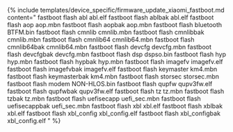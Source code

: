 {% include templates/device_specific/firmware_update_xiaomi_fastboot.md content="
fastboot flash abl abl.elf
fastboot flash ablbak abl.elf
fastboot flash aop aop.mbn
fastboot flash aopbak aop.mbn
fastboot flash bluetooth BTFM.bin
fastboot flash cmnlib cmnlib.mbn
fastboot flash cmnlibbak cmnlib.mbn
fastboot flash cmnlib64 cmnlib64.mbn
fastboot flash cmnlib64bak cmnlib64.mbn
fastboot flash devcfg devcfg.mbn
fastboot flash devcfgbak devcfg.mbn
fastboot flash dsp dspso.bin
fastboot flash hyp hyp.mbn
fastboot flash hypbak hyp.mbn
fastboot flash imagefv imagefv.elf
fastboot flash imagefvbak imagefv.elf
fastboot flash keymaster km4.mbn
fastboot flash keymasterbak km4.mbn
fastboot flash storsec storsec.mbn
fastboot flash modem NON-HLOS.bin
fastboot flash qupfw qupv3fw.elf
fastboot flash qupfwbak qupv3fw.elf
fastboot flash tz tz.mbn
fastboot flash tzbak tz.mbn
fastboot flash uefisecapp uefi_sec.mbn
fastboot flash uefisecappbak uefi_sec.mbn
fastboot flash xbl xbl.elf
fastboot flash xblbak xbl.elf
fastboot flash xbl_config xbl_config.elf
fastboot flash xbl_configbak xbl_config.elf
" %}
